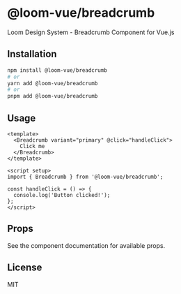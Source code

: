 # @loom-vue/breadcrumb

Loom Design System - Breadcrumb Component for Vue.js

## Installation

```bash
npm install @loom-vue/breadcrumb
# or
yarn add @loom-vue/breadcrumb
# or
pnpm add @loom-vue/breadcrumb
```

## Usage

```vue
<template>
  <Breadcrumb variant="primary" @click="handleClick">
    Click me
  </Breadcrumb>
</template>

<script setup>
import { Breadcrumb } from '@loom-vue/breadcrumb';

const handleClick = () => {
  console.log('Button clicked!');
};
</script>
```

## Props

See the component documentation for available props.

## License

MIT
